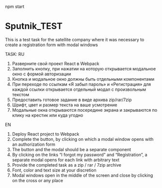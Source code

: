 npm start

# Sputnik_TEST
This is a test task for the satellite company where it was necessary to create a registration form with modal windows

TASK:
RU
1) Разверните свой проект React в Webpack
2) Заполнить кнопку, при нажатии на которую открывается модальное окно с формой авторизации
3) Кнопка и модальное окно должны быть отдельными компонентами
4) При переходе по ссылкам «Я забыл пароль» и «Регистрация» для каждой ссылки открывается отдельный модал с произвольным текстом
5) Предоставить готовое задание в виде архива zip/rar/7zip
6) Шрифт, цвет и размер текста на ваше усмотрение
7) Модальные окна открываются посередине экрана и закрываются по клику на крестик или куда угодно

EN
1) Deploy React project to Webpack
2) Complete the button, by clicking on which a modal window opens with an authorization form 
3) The button and the modal should be a separate component
4) By clicking on the links “I forgot my password” and “Registration”, a separate modal opens for each link with arbitrary text
5) Provide the completed task as a zip / rar / 7zip archive
6) Font, color and text size at your discretion
7) Modal windows open in the middle of the screen and close by clicking on the cross or any place
